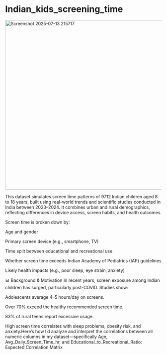 # Indian_kids_screening_time
<img width="734" height="544" alt="Screenshot 2025-07-13 215717" src="https://github.com/user-attachments/assets/42ee84dc-8c39-4975-a2fb-b781a513c7f7" />




This dataset simulates screen time patterns of 9712 Indian children aged 8 to 18 years, built using real-world trends and scientific studies conducted in India between 2023–2024. It combines urban and rural demographics, reflecting differences in device access, screen habits, and health outcomes.

Screen time is broken down by:

Age and gender

Primary screen device (e.g., smartphone, TV)

Time split between educational and recreational use

Whether screen time exceeds Indian Academy of Pediatrics (IAP) guidelines

Likely health impacts (e.g., poor sleep, eye strain, anxiety)

📊 Background & Motivation
In recent years, screen exposure among Indian children has surged, particularly post-COVID. Studies show:

Adolescents average 4–5 hours/day on screens.

Over 70% exceed the healthy recommended screen time.

83% of rural teens report excessive usage.

High screen time correlates with sleep problems, obesity risk, and anxiety.Here’s how I’d analyze and interpret the correlations between all numeric columns in my dataset—specifically Age, Avg_Daily_Screen_Time_hr, and Educational_to_Recreational_Ratio:
Expected Correlation Matrix
